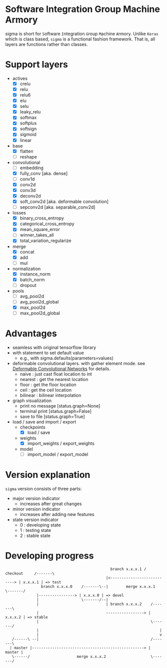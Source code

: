# Software Integration Group Machine Armory
sigma is short for `S`oftware `I`ntegration `G`roup `M`achine `A`rmory. Unlike `Keras` which is class based, `sigma` is a functional fashion framework. That is, all layers are functions rather than classes.

# Support layers
 - actives
   - [x] crelu
   - [x] relu
   - [x] relu6
   - [x] elu
   - [x] selu
   - [x] leaky_relu
   - [x] softmax
   - [x] softplus
   - [x] softsign
   - [x] sigmoid
   - [x] linear
 - base
   - [x] flatten
   - [ ] reshape
 - convolutional
   - [ ] embedding
   - [x] fully_conv [aka. dense]
   - [ ] conv1d
   - [x] conv2d
   - [x] conv3d
   - [x] deconv2d
   - [x] soft_conv2d [aka. deformable convolution]
   - [ ] sepconv2d [aka. separable_conv2d]
 - losses
   - [x] binary_cross_entropy
   - [x] categorical_cross_entropy
   - [x] mean_square_error
   - [ ] winner_takes_all
   - [x] total_variation_regularize
 - merge
   - [x] concat
   - [x] add
   - [ ] mul
 - normalization
   - [x] instance_norm
   - [x] batch_norm
   - [ ] dropout
 - pools
   - [ ] avg_pool2d
   - [ ] avg_pool2d_global
   - [x] max_pool2d
   - [ ] max_pool2d_global

# Advantages
 - seamless with original tensorflow library
 - with statement to set default value
   - e.g., with sigma.defaults(parameters=values)
 - deformable convolutional layers. with gather element mode.
   see [Deformable Convolutional Networks](https://arxiv.org/abs/1703.06211) for details.
   - naive : just cast float location to int
   - nearest : get the nearest location
   - floor : get the floor location
   - ceil : get the ceil location
   - bilinear : bilinear interpolation
 - graph visualization
   - print no message [status.graph=None]
   - terminal print [status.graph=False]
   - save to file [status.graph=True]
 - load / save and import / export
   - checkpoints
     - [x] load / save
   - weights
     - [x] import_weights / export_weights
   - model
     - [ ] import_model / export_model

# Version explanation
`sigma` version consists of three parts:
- major version indicator
  - increases after great changes
- minor version indicator
  - increases after adding new features
- state version indicator
  - 0 : developing state
  - 1 : testing state
  - 2 : stable state

# Developing progress

```
                                               branch x.x.x.1 / checkout     /-------\
                                             |<---------------------------> | x.x.x.1 | => test
                branch x.x.x.0    /-------\--|        merge x.x.x.1          \-------/
              |----------------> | x.x.x.0 | => devel
              |                   \-------/--|
              |                              | branch x.x.x.2    /-------\
              |                              -----------------> | x.x.x.2 | => stable
              |                                                  \-------/
              |                                                      |
              |                                                      v
   /------\ --|                                                  /-------\
  | master |--------------------------------------------------> |  master |
   \------/                     merge x.x.x.2                    \-------/
```
